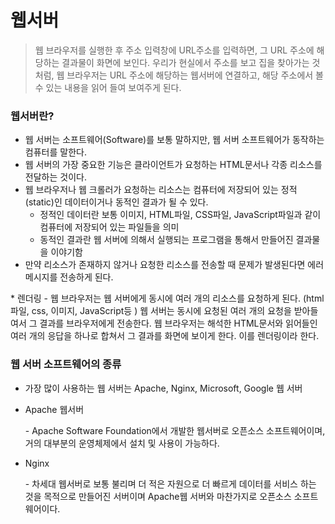 # 웹서버

> 웹 브라우저를 실행한 후 주소 입력창에 URL주소를 입력하면, 그 URL 주소에 해당하는 결과물이 화면에 보인다. 우리가 현실에서 주소를 보고 집을 찾아가는 것처럼, 웹 브라우저는 URL 주소에 해당하는 웹서버에 연결하고, 해당 주소에서 볼 수 있는 내용을 읽어 들여 보여주게 된다.



### 웹서버란?

+ 웹 서버는 소프트웨어(Software)를 보통 말하지만, 웹 서버 소프트웨어가 동작하는 컴퓨터를 말한다.
+ 웹 서버의 가장 중요한 기능은 클라이언트가 요청하는 HTML문서나 각종 리소스를 전달하는 것이다.
+ 웹 브라우저나 웹 크롤러가 요청하는 리소스는 컴퓨터에 저장되어 있는 정적(static)인 데이터이거나 동적인 결과가 될 수 있다.
  + 정적인 데이터란 보통 이미지, HTML파일, CSS파일, JavaScript파일과 같이 컴퓨터에 저장되어 있는 파일들을 의미
  + 동적인 결과란 웹 서버에 의해서 실행되는 프로그램을 통해서 만들어진 결과물을 이야기함
+ 만약 리소스가 존재하지 않거나 요청한 리소스를 전송할 때 문제가 발생된다면 에러 메시지를 전송하게 된다.



\* 렌더링 - 웹 브라우저는 웹 서버에게 동시에 여러 개의 리소스를 요청하게 된다. (html파일, css, 이미지, JavaScript등 ) 웹 서버는 동시에 요청된 여러 개의 요청을 받아들여서 그 결과를 브라우저에게 전송한다. 웹 브라우저는 해석한 HTML문서와 읽어들인 여러 개의 응답을 하나로 합쳐서 그 결과를 화면에 보이게 한다. 이를 렌더링이라 한다.



### 웹 서버 소프트웨어의 종류

+ 가장 많이 사용하는 웹 서버는 Apache, Nginx, Microsoft, Google 웹 서버

+ Apache 웹서버

  \- Apache Software Foundation에서 개발한 웹서버로 오픈소스 소프트웨어이며, 거의 대부분의 운영체제에서 설치 및 사용이 가능하다.

+ Nginx

  \- 차세대 웹서버로 보통 불리며 더 적은 자원으로 더 빠르게 데이터를 서비스 하는 것을 목적으로 만들어진 서버이며 Apache웹 서버와 마찬가지로 오픈소스 소프트웨어이다.

